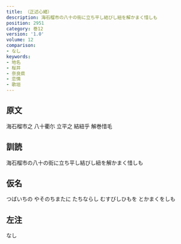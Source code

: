 ```yaml
---
title: （正述心緒）
description: 海石榴市の八十の街に立ち平し結びし紐を解かまく惜しも
position: 2951
category: 巻12
version: '1.0'
volume: 12
comparison:
- なし
keywords:
- 地名
- 桜井
- 奈良県
- 恋情
- 歌垣
---
```


## 原文

海石榴市之 八十衢尓 立平之 結紐乎 解巻惜毛

## 訓読

海石榴市の八十の街に立ち平し結びし紐を解かまく惜しも

## 仮名

つばいちの やそのちまたに たちならし むすびしひもを とかまくをしも

## 左注

なし
